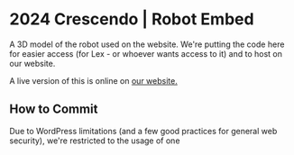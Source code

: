 # 2024 Crescendo | Robot Embed
A 3D model of the robot used on the website. We're putting the code here for easier access (for Lex - or whoever wants access to it) and to host on our website.

A live version of this is online on [our website.](https://wireclippers.org/robots)
## How to Commit
Due to WordPress limitations (and a few good practices for general web security), we're restricted to the usage of one <script> tag to embed all of our code.

When committing, don't adjust the `<div>` and `<figure>` tags. These are required in order to embed into WordPress without looking weird. 

Thanks to [@pooiod](https://github.com/pooiod) for getting this up and running!
